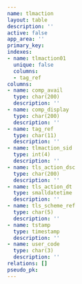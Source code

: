 ```yaml
---
name: tlmaction
layout: table
description: ''
active: false
app_area: ''
primary_key: 
indexes:
- name: tlmaction01
  unique: false
  columns:
  - tag_ref
columns:
- name: comp_avail
  type: char(200)
  description: ''
- name: comp_display
  type: char(200)
  description: ''
- name: tag_ref
  type: char(11)
  description: ''
- name: tlmaction_sid
  type: int(4)
  description: ''
- name: tls_action_dsc
  type: char(200)
  description: ''
- name: tls_action_dt
  type: smalldatetime
  description: ''
- name: tls_scheme_ref
  type: char(5)
  description: ''
- name: tstamp
  type: timestamp
  description: ''
- name: user_code
  type: char(3)
  description: ''
relations: []
pseudo_pk: 
---
```


